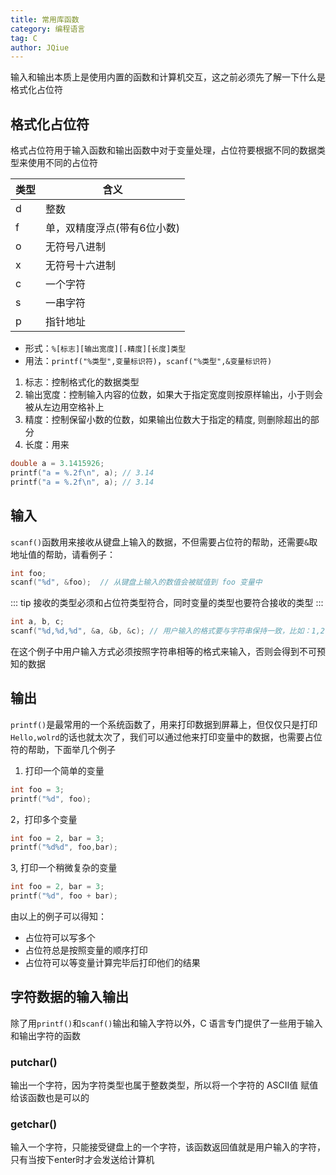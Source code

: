 ```yaml
---
title: 常用库函数
category: 编程语言
tag: C
author: JQiue
---
```


输入和输出本质上是使用内置的函数和计算机交互，这之前必须先了解一下什么是格式化占位符

## 格式化占位符

格式占位符用于输入函数和输出函数中对于变量处理，占位符要根据不同的数据类型来使用不同的占位符

类型|含义
---|---
d|整数
f|单，双精度浮点(带有6位小数)
o|无符号八进制
x|无符号十六进制
c|一个字符
s|一串字符
p|指针地址

+ 形式：`%[标志][输出宽度][.精度][长度]类型`
+ 用法：`printf("%类型",变量标识符)`，`scanf("%类型",&变量标识符)`

1. 标志：控制格式化的数据类型
2. 输出宽度：控制输入内容的位数，如果大于指定宽度则按原样输出，小于则会被从左边用空格补上
3. 精度：控制保留小数的位数，如果输出位数大于指定的精度, 则删除超出的部分
4. 长度：用来

```c
double a = 3.1415926;
printf("a = %.2f\n", a); // 3.14
printf("a = %.2f\n", a); // 3.14
```

## 输入

`scanf()`函数用来接收从键盘上输入的数据，不但需要占位符的帮助，还需要`&`取地址值的帮助，请看例子：

```c
int foo;
scanf("%d", &foo);  // 从键盘上输入的数值会被赋值到 foo 变量中
```

::: tip
接收的类型必须和占位符类型符合，同时变量的类型也要符合接收的类型
:::

```c
int a, b, c;
scanf("%d,%d,%d", &a, &b, &c); // 用户输入的格式要与字符串保持一致，比如：1,2,3  而不可以是：1 2 3
```

在这个例子中用户输入方式必须按照字符串相等的格式来输入，否则会得到不可预知的数据

## 输出

`printf()`是最常用的一个系统函数了，用来打印数据到屏幕上，但仅仅只是打印`Hello,wolrd`的话也就太次了，我们可以通过他来打印变量中的数据，也需要占位符的帮助，下面举几个例子

1. 打印一个简单的变量

```c
int foo = 3;
printf("%d", foo);
```

2，打印多个变量

```c
int foo = 2, bar = 3;
printf("%d%d", foo,bar);
```

3, 打印一个稍微复杂的变量

```c
int foo = 2, bar = 3;
printf("%d", foo + bar);
```

由以上的例子可以得知：

+ 占位符可以写多个
+ 占位符总是按照变量的顺序打印
+ 占位符可以等变量计算完毕后打印他们的结果

## 字符数据的输入输出

除了用`printf()`和`scanf()`输出和输入字符以外，C 语言专门提供了一些用于输入和输出字符的函数

### putchar()

输出一个字符，因为字符类型也属于整数类型，所以将一个字符的 ASCII值 赋值给该函数也是可以的

### getchar()

输入一个字符，只能接受键盘上的一个字符，该函数返回值就是用户输入的字符，只有当按下enter时才会发送给计算机
